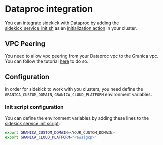 # Dataproc integration

You can integrate sidekick with Dataproc by adding the [sidekick_service_init.sh](./sidekick_service_init.sh) as an [initialization action](https://cloud.google.com/dataproc/docs/concepts/configuring-clusters/init-actions) in your cluster.

## VPC Peering

You need to allow vpc peering from your Dataproc vpc to the Granica vpc. You can follow the tutorial [here](https://xyz.projectn.co/vpc-peering) to do so.

## Configuration

In order for sidekick to work with you clusters, you need define the `GRANICA_CUSTOM_DOMAIN`, `GRANICA_CLOUD_PLATFORM` environment variables.

### Init script configuration

You can define the environment variables by adding these lines to the [sidekick service init script](./sidekick_service_init.sh):

```bash
export GRANICA_CUSTOM_DOMAIN=<YOUR_CUSTOM_DOMAIN>
export GRANICA_CLOUD_PLATFORM="<aws|gcp>"
```
